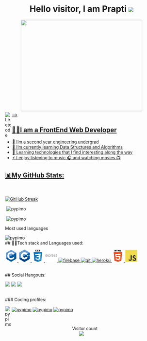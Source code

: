 <!--- ## Hey there 👋 </br> --->
<h1 align="center"> Hello visitor, I am Prapti <img src="https://raw.githubusercontent.com/MartinHeinz/MartinHeinz/master/wave.gif" width="30px"></h1> 

<div align="center">
  <img src="https://media3.giphy.com/media/hpXdHPfFI5wTABdDx9/giphy.gif?cid=ecf05e47n10uc7mchtlaxpegw74hzgzhqx4miyy1o82cq0hh&rid=giphy.gif&ct=g" width="400" height="300"/>
</div>

<a href="https://auth.geeksforgeeks.org/user/pypimo">
  <img align="left" alt="Leetcode" width="22px" src="https://cdn.jsdelivr.net/npm/simple-icons@v3/icons/geeksforgeeks.svg" />
  -->

<br/>

## 🙋‍♂️I am a FrontEnd Web Developer

- 🔭 I’m a second year engineering undergrad
- 🌱 I’m currently learning Data Structures and Algorithms
- 🔎 Learning technologies that I find interesting along the way
- ⚡ I enjoy listening to music 🎧 and watching movies 📺

## 📊My GitHub Stats:
<br/>
<p align="left">
  <a href="https://git.io/streak-stats"><img src="https://github-readme-streak-stats.herokuapp.com?user=pypimo&theme=dark" alt="GitHub Streak" /></a>
<!--     <a href="https://github.com/pypimo/github-readme-stats"> <img align="center" src="https://github-readme-streak-stats.herokuapp.com/?user=pypimo&" alt="pypimo" /></a> -->
</p>

<p align="left">&nbsp;<img align="center" src="https://github-readme-stats.vercel.app/api?username=pypimo&show_icons=true&locale=en" alt="pypimo"/></p>

<p align="left">&nbsp;<img align="center" src="https://leetcard.jacoblin.cool/pypimo?theme=light,unicorn" alt="pypimo"/></p>



<p>Most used languages</p>
<img align="left" src="https://github-readme-stats.vercel.app/api/top-langs?username=pypimo&show_icons=true&locale=en&layout=compact" alt="pypimo" /> 

<br>
## 👨‍💻Tech stack and Languages used:

<!-- ### Frontend Web Development -->
<a href="https://www.cprogramming.com/" target="_blank" rel="noreferrer"> <img src="https://raw.githubusercontent.com/devicons/devicon/master/icons/c/c-original.svg" alt="c" width="40" height="40"/> </a>
<a href="https://www.w3schools.com/cpp/" target="_blank" rel="noreferrer"> <img src="https://raw.githubusercontent.com/devicons/devicon/master/icons/cplusplus/cplusplus-original.svg" alt="cplusplus" width="40" height="40"/> </a> <a href="https://www.w3schools.com/css/" target="_blank" rel="noreferrer"> <img src="https://raw.githubusercontent.com/devicons/devicon/master/icons/css3/css3-original-wordmark.svg" alt="css3" width="40" height="40"/> </a> 
<a href="https://expressjs.com" target="_blank" rel="noreferrer"> <img src="https://raw.githubusercontent.com/devicons/devicon/master/icons/express/express-original-wordmark.svg" alt="express" width="40" height="40"/> </a> 
<a href="https://firebase.google.com/" target="_blank" rel="noreferrer"> <img src="https://www.vectorlogo.zone/logos/firebase/firebase-icon.svg" alt="firebase" width="40" height="40"/> </a> 
<a href="https://git-scm.com/" target="_blank" rel="noreferrer"> <img src="https://www.vectorlogo.zone/logos/git-scm/git-scm-icon.svg" alt="git" width="40" height="40"/> </a> 
<a href="https://heroku.com" target="_blank" rel="noreferrer"> <img src="https://www.vectorlogo.zone/logos/heroku/heroku-icon.svg" alt="heroku" width="40" height="40"/> </a> 
<a href="https://www.w3.org/html/" target="_blank" rel="noreferrer"> <img src="https://raw.githubusercontent.com/devicons/devicon/master/icons/html5/html5-original-wordmark.svg" alt="html5" width="40" height="40"/> </a> 
<a href="https://developer.mozilla.org/en-US/docs/Web/JavaScript" target="_blank" rel="noreferrer"> <img src="https://raw.githubusercontent.com/devicons/devicon/master/icons/javascript/javascript-original.svg" alt="javascript" width="40" height="40"/> </a> 
<!--<a href="https://www.mongodb.com/" target="_blank" rel="noreferrer"> <img src="https://raw.githubusercontent.com/devicons/devicon/master/icons/mongodb/mongodb-original-wordmark.svg" alt="mongodb" width="40" height="40"/> </a> 
<a href="https://www.mysql.com/" target="_blank" rel="noreferrer"> <img src="https://raw.githubusercontent.com/devicons/devicon/master/icons/mysql/mysql-original-wordmark.svg" alt="mysql" width="40" height="40"/> </a> 
<a href="https://nodejs.org" target="_blank" rel="noreferrer"> <img src="https://raw.githubusercontent.com/devicons/devicon/master/icons/nodejs/nodejs-original-wordmark.svg" alt="nodejs" width="40" height="40"/> </a> 
<a href="https://reactjs.org/" target="_blank" rel="noreferrer"> <img src="https://raw.githubusercontent.com/devicons/devicon/master/icons/react/react-original-wordmark.svg" alt="react" width="40" height="40"/> </a> 
<a href="https://redux.js.org" target="_blank" rel="noreferrer"> <img src="https://raw.githubusercontent.com/devicons/devicon/master/icons/redux/redux-original.svg" alt="redux" width="40" height="40"/> </a> 
</a>
<a href="https://www.netlify.com/" target="_blank"> <img src="https://www.vectorlogo.zone/logos/netlify/netlify-icon.svg" alt="netlify" width="40" height="40"/> </a>
<a href="https://www.adobe.com/in/products/illustrator.html" target="_blank" rel="noreferrer"> <img src="https://www.vectorlogo.zone/logos/adobe_illustrator/adobe_illustrator-icon.svg" alt="illustrator" width="40" height="40"/> </a> 
<a href="https://soliditylang.org/" target="_blank"> <img src="https://raw.githubusercontent.com/uiwjs/file-icons/63d81cae027521169108efc8a00a64683f9491d1/icon/solidity.svg" alt="solidity" width="40" height="40"/> </a>
<a href="https://metamask.io/" target="_blank"> <img src="https://vectorwiki.com/images/ccHxn__metamask.svg" alt="metamask" width="40" height="40"/> </a>
</a> 
<a href="https://ethereum.org/en/" target="_blank"> <img src="https://www.vectorlogo.zone/logos/ethereum/ethereum-ar21.svg" alt="ethereum" width="100" height="40"/> </a>
-->
<!-- ### Backend Web Development
![HTML5](https://img.shields.io/badge/html5-%23E34F26.svg?style=for-the-badge&logo=html5&logoColor=white)
![CSS3](https://img.shields.io/badge/css3-%231572B6.svg?style=for-the-badge&logo=css3&logoColor=white)
![JavaScript](https://img.shields.io/badge/javascript-%23323330.svg?style=for-the-badge&logo=javascript&logoColor=%23F7DF1E)
![React](https://img.shields.io/badge/react-%2320232a.svg?style=for-the-badge&logo=react&logoColor=%2361DAFB)

![NodeJS](https://img.shields.io/badge/node.js-6DA55F?style=for-the-badge&logo=node.js&logoColor=white)
![Express.js](https://img.shields.io/badge/express.js-%23404d59.svg?style=for-the-badge&logo=express&logoColor=%2361DAFB)

### Blockchain development
![Solidity](https://img.shields.io/badge/Solidity-%23363636.svg?style=for-the-badge&logo=solidity&logoColor=white)
![Web3.js](https://img.shields.io/badge/web3.js-white?style=for-the-badge&logo=Web3.js&logoColor=orange)
![Ethereum](https://img.shields.io/badge/ethereum-grey?style=for-the-badge&logo=ethereum&logoColor=white)

### Cloud services
![Firebase](https://img.shields.io/badge/firebase-%23039BE5.svg?style=for-the-badge&logo=firebase)
![Heroku](https://img.shields.io/badge/heroku-%23430098.svg?style=for-the-badge&logo=heroku&logoColor=white)


### Others technologies
![WebRTC](https://img.shields.io/badge/WebRTC-blue?style=for-the-badge&logo=WebRTC&logoColor=white)
![Socket.io](https://img.shields.io/badge/socket.io-white?style=for-the-badge&logo=socket.io&logoColor=black)


### Tools:
![Visual Studio Code](https://img.shields.io/badge/Visual%20Studio%20Code-0078d7.svg?style=for-the-badge&logo=visual-studio-code&logoColor=white)
![Git](https://img.shields.io/badge/git-%23F05033.svg?style=for-the-badge&logo=git&logoColor=white)
![GitHub](https://img.shields.io/badge/github-%23121011.svg?style=for-the-badge&logo=github&logoColor=white)
![Trello](https://img.shields.io/badge/Trello-royalblue?style=for-the-badge&logo=Trello&logoColor=white) -->

<br>
## Social Hangouts:
<p align="left">

<a href = "https://www.linkedin.com/in/praptibhardwaj/"><img src="https://img.icons8.com/fluent/48/000000/linkedin.png"/></a>
<a href = "https://www.instagram.com/prapti_bhardwaj/"><img src="https://img.icons8.com/fluent/48/000000/instagram-new.png"/></a>
<a href = "https://discord.com/"><img width="35px" src="https://raw.githubusercontent.com/peterthehan/peterthehan/master/assets/discord.svg"/></a>  

<br>
### Coding profiles: 

<p align="left">
  <a href="https://www.leetcode.com/pypimo" target="blank"><img align="center" src="https://raw.githubusercontent.com/rahuldkjain/github-profile-readme-generator/master/src/images/icons/Social/leet-code.svg" alt="pypimo" height="30" width="40" /></a>
  <a href="https://auth.geeksforgeeks.org/user/pypimo" target="blank"><img align="center" src="https://raw.githubusercontent.com/rahuldkjain/github-profile-readme-generator/master/src/images/icons/Social/geeks-for-geeks.svg" alt="pypimo" height="30" width="40" /></a>
  <a href="https://codeforces.com/profile/pypimo" target="blank"><img align="center" src="https://raw.githubusercontent.com/rahuldkjain/github-profile-readme-generator/master/src/images/icons/Social/codeforces.svg" alt="pypimo" height="30" width="40" /></a>
  <a href="https://www.codechef.com/users/pypimo"><img align="left" alt="pypimo" width="22px" src="https://cdn.jsdelivr.net/npm/simple-icons@v3/icons/codechef.svg" /></a>
</p>

<br>
<p align="center"> 
  Visitor count<br>
  <img src="https://profile-counter.glitch.me/pypimo/count.svg" />
</p>
